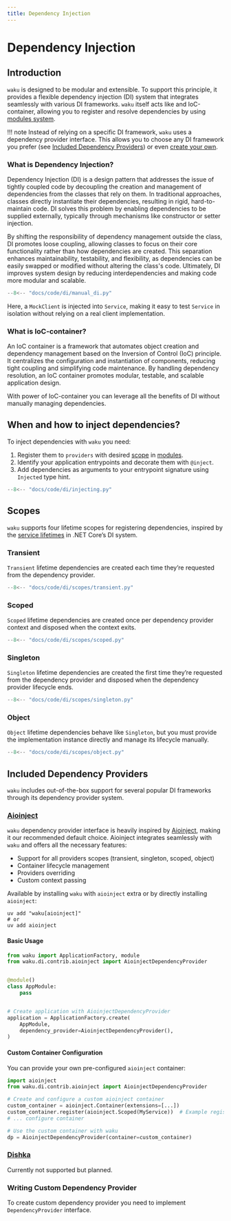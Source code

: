 ```yaml
---
title: Dependency Injection
---
```


# Dependency Injection

## Introduction

`waku` is designed to be modular and extensible.
To support this principle, it provides a flexible dependency injection (DI) system that integrates seamlessly
with various DI frameworks. `waku` itself acts like and IoC-container,
allowing you to register and resolve dependencies by using [modules system](modules.md).

!!! note
    Instead of relying on a specific DI framework, `waku` uses a dependency provider interface.
    This allows you to choose any DI framework you prefer (see [Included Dependency Providers](#included-dependency-providers))
    or even [create your own](#writing-custom-dependency-provider).

### What is Dependency Injection?

Dependency Injection (DI) is a design pattern that addresses the issue of tightly coupled code by decoupling the
creation and management of dependencies from the classes that rely on them. In traditional approaches, classes directly
instantiate their dependencies, resulting in rigid, hard-to-maintain code. DI solves this problem by enabling
dependencies to be supplied externally, typically through mechanisms like constructor or setter injection.

By shifting the responsibility of dependency management outside the class, DI promotes loose coupling, allowing classes
to focus on their core functionality rather than how dependencies are created. This separation enhances maintainability,
testability, and flexibility, as dependencies can be easily swapped or modified without altering the class's code.
Ultimately, DI improves system design by reducing interdependencies and making code more modular and scalable.

```python title="Example" linenums="1"
--8<-- "docs/code/di/manual_di.py"
```

Here, a `MockClient` is injected into `Service`, making it easy to test `Service` in isolation without relying
on a real client implementation.

### What is IoC-container?

An IoC container is a framework that automates object creation and dependency management based on the Inversion of
Control (IoC) principle. It centralizes the configuration and instantiation of components, reducing tight coupling and
simplifying code maintenance. By handling dependency resolution, an IoC container promotes modular, testable, and
scalable application design.

With power of IoC-container you can leverage all the benefits of DI without manually managing dependencies.

## When and how to inject dependencies?

To inject dependencies with `waku` you need:

1. Register them to `providers` with desired [scope](#scopes) in [modules](modules.md).
2. Identify your application entrypoints and decorate them with `@inject`.
3. Add dependencies as arguments to your entrypoint signature using `Injected` type hint.

```python linenums="1"
--8<-- "docs/code/di/injecting.py"
```

## Scopes

`waku` supports four lifetime scopes for registering dependencies,
inspired by the [service lifetimes](https://learn.microsoft.com/en-us/dotnet/core/extensions/dependency-injection#service-lifetimes)
in .NET Core’s DI system.

### Transient

`Transient` lifetime dependencies are created each time they’re requested from the dependency provider.

```python hl_lines="5" linenums="1"
--8<-- "docs/code/di/scopes/transient.py"
```

### Scoped

`Scoped` lifetime dependencies are created once per dependency provider context and disposed when the context exits.

```python hl_lines="5" linenums="1"
--8<-- "docs/code/di/scopes/scoped.py"
```

### Singleton

`Singleton` lifetime dependencies are created the first time they’re requested from the dependency provider
and disposed when the dependency provider lifecycle ends.

```python hl_lines="5" linenums="1"
--8<-- "docs/code/di/scopes/singleton.py"
```

### Object

`Object` lifetime dependencies behave like `Singleton`, but you must provide the implementation instance directly
and manage its lifecycle manually.

```python hl_lines="7" linenums="1"
--8<-- "docs/code/di/scopes/object.py"
```

## Included Dependency Providers

`waku` includes out-of-the-box support for several popular DI frameworks through its dependency provider system.

### [Aioinject](https://github.com/ThirVondukr/aioinject/)

`waku` dependency provider interface is heavily inspired by [Aioinject](https://github.com/ThirVondukr/aioinject),
making it our recommended default choice.
Aioinject integrates seamlessly with `waku` and offers all the necessary features:

- Support for all providers scopes (transient, singleton, scoped, object)
- Container lifecycle management
- Providers overriding
- Custom context passing

Available by installing `waku` with `aioinject` extra or by directly installing `aioinject`:

```shell
uv add "waku[aioinject]"
# or
uv add aioinject
```

#### Basic Usage

```python linenums="1"
from waku import ApplicationFactory, module
from waku.di.contrib.aioinject import AioinjectDependencyProvider


@module()
class AppModule:
    pass


# Create application with AioinjectDependencyProvider
application = ApplicationFactory.create(
    AppModule,
    dependency_provider=AioinjectDependencyProvider(),
)

```

#### Custom Container Configuration

You can provide your own pre-configured `aioinject` container:

```python linenums="1"
import aioinject
from waku.di.contrib.aioinject import AioinjectDependencyProvider

# Create and configure a custom aioinject container
custom_container = aioinject.Container(extensions=[...])
custom_container.register(aioinject.Scoped(MyService))  # Example registration
# ... configure container

# Use the custom container with waku
dp = AioinjectDependencyProvider(container=custom_container)

```

### [Dishka](https://github.com/ThirVondukr/dishka)

Currently not supported but planned.

### Writing Custom Dependency Provider

To create custom dependency provider you need to implement `DependencyProvider` interface.
